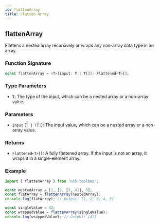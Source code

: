 ```yaml
---
id: flattenArray
title: Flatten Array
---
```


## flattenArray

Flattens a nested array recursively or wraps any non-array data type in an array.

### Function Signature

```typescript
const flattenArray = <T>(input: T | T[]): Flattened<T>[];
```

### Type Parameters

- `T`: The type of the input, which can be a nested array or a non-array value.

### Parameters

- `input` (`T | T[]`): The input value, which can be a nested array or a non-array value.

### Returns

- `Flattened<T>[]`: A fully flattened array. If the input is not an array, it wraps it in a single-element array.

### Example

```typescript
import { flattenArray } from 'nhb-toolbox';

const nestedArray = [1, [2, [3, 4]], 5];
const flatArray = flattenArray(nestedArray);
console.log(flatArray); // Output: [1, 2, 3, 4, 5]

const singleValue = 42;
const wrappedValue = flattenArray(singleValue);
console.log(wrappedValue); // Output: [42]
